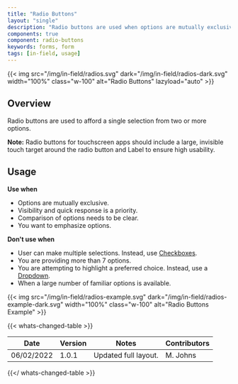 ```yaml
---
title: "Radio Buttons"
layout: "single"
description: "Radio buttons are used when options are mutually exclusive."
components: true
component: radio-buttons
keywords: forms, form
tags: [in-field, usage]
---
```


{{< img src="/img/in-field/radios.svg" dark="/img/in-field/radios-dark.svg" width="100%" class="w-100" alt="Radio Buttons" lazyload="auto" >}}

## Overview

Radio buttons are used to afford a single selection from two or more options.

**Note:** Radio buttons for touchscreen apps should include a large, invisible touch target around the radio button and Label to ensure high usability.

## Usage

**Use when**

- Options are mutually exclusive.
- Visibility and quick response is a priority.
- Comparison of options needs to be clear.
- You want to emphasize options.

**Don't use when**

- User can make multiple selections. Instead, use [Checkboxes](/components/in-field/checkboxes/).
- You are providing more than 7 options.
- You are attempting to highlight a preferred choice. Instead, use a [Dropdown](/components/web/dropdowns/).
- When a large number of familiar options is available.

{{< img src="/img/in-field/radios-example.svg" dark="/img/in-field/radios-example-dark.svg" width="100%" class="w-100" alt="Radio Buttons Example" >}}

{{< whats-changed-table >}}

| Date       | Version | Notes                | Contributors |
| ---------- | ------- | -------------------- | ------------ |
| 06/02/2022 | 1.0.1   | Updated full layout. | M. Johns     |

{{</ whats-changed-table >}}
